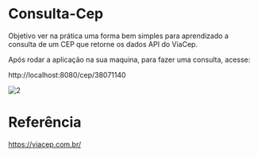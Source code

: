 # Consulta-Cep

Objetivo ver na prática uma forma bem simples para aprendizado a consulta de um CEP que retorne os dados API do ViaCep.

Após rodar a aplicação na sua maquina, para fazer uma consulta, acesse:

http://localhost:8080/cep/38071140

![2](https://user-images.githubusercontent.com/92057517/151674918-b9515dc1-8610-4ed6-b42f-1cb05475b3d2.png)

# Referência
https://viacep.com.br/

